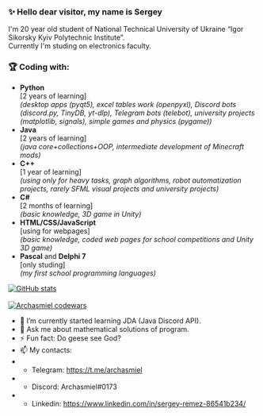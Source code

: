 ### ✨ Hello dear visitor, my name is Sergey<br> 
I'm 20 year old student of National Technical University of Ukraine “Igor Sikorsky Kyiv Polytechnic Institute”.<br> 
Currently I'm studing on electronics faculty.<br>



### 🏆 Coding with:
- **Python**<br/> 
[2 years of learning]<br> 
*(desktop apps (pyqt5), excel tables work (openpyxl), Discord bots (discord.py, TinyDB, yt-dlp), Telegram bots (telebot), university projects (matplotlib, signals), simple games and physics (pygame))*
- **Java**<br> 
[2 years of learning]<br> 
*(java core+collections+OOP, intermediate development of Minecraft mods)*
- **C++**<br> 
[1 year of learning]<br> 
*(using only for heavy tasks, graph algorithms, robot automatization projects, rarely SFML visual projects and university projects)*
- **C#**<br> 
[2 months of learning]<br> 
*(basic knowledge, 3D game in Unity)*
- **HTML/CSS/JavaScript**<br> 
[using for webpages]<br> 
*(basic knowledge, coded web pages for school competitions and Unity 3D game)*
- **Pascal** and **Delphi 7**<br> 
[only studing]<br> 
*(my first school programming languages)*


[![GitHub stats](https://github-readme-stats.vercel.app/api?username=Archasmiel&theme=gruvbox)](https://github.com/anuraghazra/github-readme-stats) <br><br>
[![Archasmiel codewars](https://www.codewars.com/users/Archasmiel/badges/large)](https://www.codewars.com/users/Archasmiel)


- 🌱 I’m currently started learning JDA (Java Discord API).
- 💬 Ask me about mathematical solutions of program.
- ⚡ Fun fact: Do geese see God?
- 📫 My contacts: 
- - Telegram: https://t.me/archasmiel
- - Discord: Archasmiel#0173
- - Linkedin: https://www.linkedin.com/in/sergey-remez-86541b234/
